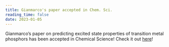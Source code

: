 ```yaml
---
title: Gianmarco's paper accepted in Chem. Sci.
reading_time: false
date: 2023-01-05
---
```


Gianmarco’s paper on predicting excited state properties of transition metal phosphors has been accepted in Chemical Science! Check it out [here](https://pubs.rsc.org/en/Content/ArticleLanding/2023/SC/D2SC06150C)!

<!--more-->
